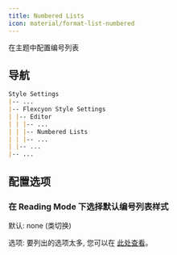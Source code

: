 ```yaml
---
title: Numbered Lists
icon: material/format-list-numbered
---
```


在主题中配置编号列表


## 导航

```md
Style Settings
|-- ...
|-- Flexcyon Style Settings
| |-- Editor
| | |-- ...
| | |-- Numbered Lists
| | |-- ...
| |-- ...
|-- ...
```

## 配置选项

### 在 Reading Mode 下选择默认编号列表样式

默认: none (类切换)

选项: 要列出的选项太多, 您可以在 [此处查看](https://developer.mozilla.org/zh-CN/docs/Web/CSS/list-style-type#Values)。
